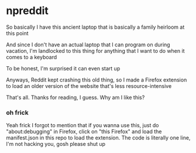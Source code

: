 # npreddit

So basically I have this ancient laptop that is basically a family heirloom at this point

And since I don't have an actual laptop that I can program on during vacation, I'm landlocked to this thing for anything that I want to do when it comes to a keyboard

To be honest, I'm surprised it can even start up

Anyways, Reddit kept crashing this old thing, so I made a Firefox extension to load an older version of the website that's less resource-intensive

That's all. Thanks for reading, I guess. Why am I like this?

### oh frick

Yeah frick I forgot to mention that if you wanna use this, just do "about:debugging" in Firefox, click on "this Firefox" and load the manifest.json in this repo to load the extension. The code is literally one line, I'm not hacking you, gosh please shut up
